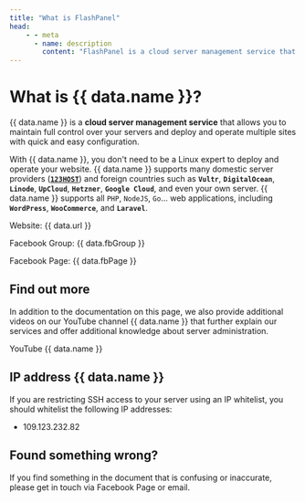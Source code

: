 ```yaml
---
title: "What is FlashPanel"
head:
    - - meta
      - name: description
        content: "FlashPanel is a cloud server management service that allows you to maintain full control over your servers and deploy, operate multiple sites with quick and easy configuration."
---
```


<script setup>
import { data } from '../.vitepress/config.data.ts'
</script>

# What is {{ data.name }}?

{{ data.name }} is a **cloud server management service** that allows you to maintain full control over your servers and deploy and operate multiple sites with quick and easy configuration.

With {{ data.name }}, you don't need to be a Linux expert to deploy and operate your website. {{ data.name }} supports many domestic server providers ([**`123HOST`**](https://123host.vn/ "123HOST")) and foreign countries such as **`Vultr`**, **`DigitalOcean`**, **`Linode`**, **`UpCloud`**, **`Hetzner`**, **`Google Cloud`**, and even your own server. {{ data.name }} supports all `PHP`, `NodeJS`, `Go`... web applications, including **`WordPress`**, **`WooCommerce`**, and **`Laravel`**.

Website: <a :href="data.url" target="_blank">{{ data.url }}</a>

Facebook Group: <a :href="data.fbGroup">{{ data.fbGroup }}</a>

Facebook Page: <a :href="data.fbPage">{{ data.fbPage }}</a>

## Find out more

In addition to the documentation on this page, we also provide additional videos on our YouTube channel {{ data.name }} that further explain our services and offer additional knowledge about server administration.

<a :href="data.youtube" target="_blank">YouTube {{ data.name }}</a>

## IP address {{ data.name }}

If you are restricting SSH access to your server using an IP whitelist, you should whitelist the following IP addresses:

-   109.123.232.82

## Found something wrong?

If you find something in the document that is confusing or inaccurate, please get in touch via <a :href="data.fbPage">Facebook Page</a> or email.
